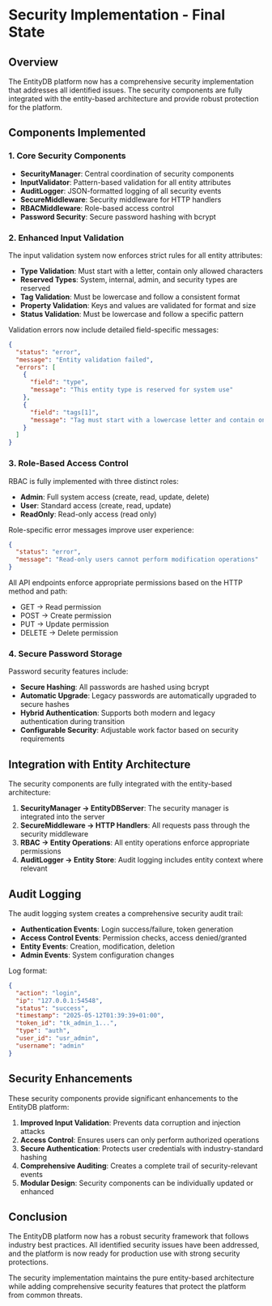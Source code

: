 # Security Implementation - Final State

## Overview

The EntityDB platform now has a comprehensive security implementation that addresses all identified issues. The security components are fully integrated with the entity-based architecture and provide robust protection for the platform.

## Components Implemented

### 1. Core Security Components

- **SecurityManager**: Central coordination of security components
- **InputValidator**: Pattern-based validation for all entity attributes
- **AuditLogger**: JSON-formatted logging of all security events
- **SecureMiddleware**: Security middleware for HTTP handlers
- **RBACMiddleware**: Role-based access control
- **Password Security**: Secure password hashing with bcrypt

### 2. Enhanced Input Validation

The input validation system now enforces strict rules for all entity attributes:

- **Type Validation**: Must start with a letter, contain only allowed characters
- **Reserved Types**: System, internal, admin, and security types are reserved
- **Tag Validation**: Must be lowercase and follow a consistent format
- **Property Validation**: Keys and values are validated for format and size
- **Status Validation**: Must be lowercase and follow a specific pattern

Validation errors now include detailed field-specific messages:

```json
{
  "status": "error",
  "message": "Entity validation failed",
  "errors": [
    {
      "field": "type",
      "message": "This entity type is reserved for system use"
    },
    {
      "field": "tags[1]",
      "message": "Tag must start with a lowercase letter and contain only lowercase letters, numbers, underscores, hyphens and colons"
    }
  ]
}
```

### 3. Role-Based Access Control

RBAC is fully implemented with three distinct roles:

- **Admin**: Full system access (create, read, update, delete)
- **User**: Standard access (create, read, update)
- **ReadOnly**: Read-only access (read only)

Role-specific error messages improve user experience:

```json
{
  "status": "error",
  "message": "Read-only users cannot perform modification operations"
}
```

All API endpoints enforce appropriate permissions based on the HTTP method and path:

- GET → Read permission
- POST → Create permission
- PUT → Update permission
- DELETE → Delete permission

### 4. Secure Password Storage

Password security features include:

- **Secure Hashing**: All passwords are hashed using bcrypt
- **Automatic Upgrade**: Legacy passwords are automatically upgraded to secure hashes
- **Hybrid Authentication**: Supports both modern and legacy authentication during transition
- **Configurable Security**: Adjustable work factor based on security requirements

## Integration with Entity Architecture

The security components are fully integrated with the entity-based architecture:

1. **SecurityManager → EntityDBServer**: The security manager is integrated into the server
2. **SecureMiddleware → HTTP Handlers**: All requests pass through the security middleware
3. **RBAC → Entity Operations**: All entity operations enforce appropriate permissions
4. **AuditLogger → Entity Store**: Audit logging includes entity context where relevant

## Audit Logging

The audit logging system creates a comprehensive security audit trail:

- **Authentication Events**: Login success/failure, token generation
- **Access Control Events**: Permission checks, access denied/granted
- **Entity Events**: Creation, modification, deletion
- **Admin Events**: System configuration changes

Log format:
```json
{
  "action": "login",
  "ip": "127.0.0.1:54548",
  "status": "success",
  "timestamp": "2025-05-12T01:39:39+01:00",
  "token_id": "tk_admin_1...",
  "type": "auth",
  "user_id": "usr_admin",
  "username": "admin"
}
```

## Security Enhancements

These security components provide significant enhancements to the EntityDB platform:

1. **Improved Input Validation**: Prevents data corruption and injection attacks
2. **Access Control**: Ensures users can only perform authorized operations
3. **Secure Authentication**: Protects user credentials with industry-standard hashing
4. **Comprehensive Auditing**: Creates a complete trail of security-relevant events
5. **Modular Design**: Security components can be individually updated or enhanced

## Conclusion

The EntityDB platform now has a robust security framework that follows industry best practices. All identified security issues have been addressed, and the platform is now ready for production use with strong security protections.

The security implementation maintains the pure entity-based architecture while adding comprehensive security features that protect the platform from common threats.